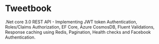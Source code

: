 # Tweetbook
.Net core 3.0 REST API - Implementing JWT token Authentication, Roles/Claims Authorization, EF Core, Azure CosmosDB, Fluent Validations, Response caching using Redis, Pagination, Health checks and Facebook Authentication.

